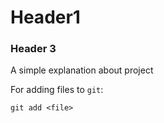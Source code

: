 # Header1
### Header 3

A simple explanation about project

For adding files to `git`:
```
git add <file>
```
